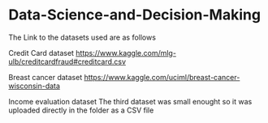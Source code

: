 # Data-Science-and-Decision-Making

The Link to the datasets used are as follows

Credit Card dataset
https://www.kaggle.com/mlg-ulb/creditcardfraud#creditcard.csv

Breast cancer dataset
https://www.kaggle.com/uciml/breast-cancer-wisconsin-data

Income evaluation dataset
The third dataset was small enought so it was uploaded directly in the folder as a CSV file
